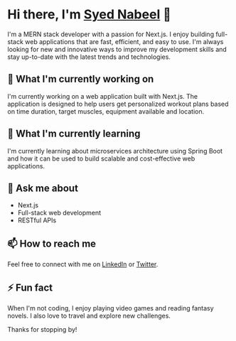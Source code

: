 # Hi there, I'm [Syed Nabeel](https://github.com/nabeel-dev1340) 👋

I'm a MERN stack developer with a passion for Next.js. I enjoy building full-stack web applications that are fast, efficient, and easy to use. I'm always looking for new and innovative ways to improve my development skills and stay up-to-date with the latest trends and technologies.

## 🔭 What I'm currently working on

I'm currently working on a web application built with Next.js. The application is designed to help users get personalized workout plans based on time duration, target muscles, equipment available and location.

## 🌱 What I'm currently learning

I'm currently learning about microservices architecture using Spring Boot and how it can be used to build scalable and cost-effective web applications.

## 💬 Ask me about

- Next.js
- Full-stack web development
- RESTful APIs

## 📫 How to reach me

Feel free to connect with me on [LinkedIn](https://www.linkedin.com/in/your-profile-url/) or [Twitter](https://twitter.com/your-twitter-handle/).

## ⚡ Fun fact

When I'm not coding, I enjoy playing video games and reading fantasy novels. I also love to travel and explore new challenges.

Thanks for stopping by!